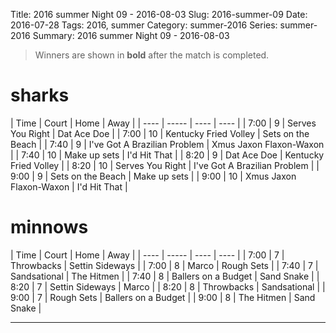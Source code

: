 Title: 2016 summer Night 09 - 2016-08-03
Slug: 2016-summer-09
Date: 2016-07-28
Tags: 2016, summer
Category: summer-2016
Series: summer-2016
Summary: 2016 summer Night 09 - 2016-08-03

> Winners are shown in **bold** after the match is completed.

sharks
=====
| Time | Court | Home | Away |
| ---- | ----- | ---- | ---- | <!-- begin table -->
| 7:00 | 9 | Serves You Right | Dat Ace Doe |
| 7:00 | 10 | Kentucky Fried Volley | Sets on the Beach |
| 7:40 | 9 | I've Got A Brazilian Problem | Xmus Jaxon Flaxon-Waxon |
| 7:40 | 10 | Make up sets | I'd Hit That |
| 8:20 | 9 | Dat Ace Doe | Kentucky Fried Volley |
| 8:20 | 10 | Serves You Right | I've Got A Brazilian Problem |
| 9:00 | 9 | Sets on the Beach | Make up sets |
| 9:00 | 10 | Xmus Jaxon Flaxon-Waxon | I'd Hit That |

<!-- end table -->
minnows
=====
| Time | Court | Home | Away |
| ---- | ----- | ---- | ---- | <!-- begin table -->
| 7:00 | 7 | Throwbacks | Settin Sideways |
| 7:00 | 8 | Marco | Rough Sets |
| 7:40 | 7 | Sandsational | The Hitmen |
| 7:40 | 8 | Ballers on a Budget | Sand Snake |
| 8:20 | 7 | Settin Sideways | Marco |
| 8:20 | 8 | Throwbacks | Sandsational |
| 9:00 | 7 | Rough Sets | Ballers on a Budget |
| 9:00 | 8 | The Hitmen | Sand Snake |

<!-- end table -->



---